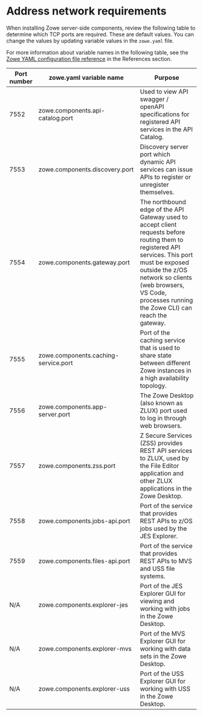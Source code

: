 # Address network requirements

When installing Zowe server-side components, review the following table to determine which TCP ports are required. 
These are default values. You can change the values by updating variable values in the `zowe.yaml` file. 

For more information about variable names in the following table, see the [Zowe YAML configuration file reference](../appendix/zowe-yaml-configuration.md) in the References section.

| Port number | zowe.yaml variable name | Purpose |
|------|------|------|
| 7552 | zowe.components.api-catalog.port | Used to view API swagger / openAPI specifications for registered API services in the API Catalog. 
| 7553 | zowe.components.discovery.port | Discovery server port which dynamic API services can issue APIs to register or unregister themselves.
| 7554 | zowe.components.gateway.port | The northbound edge of the API Gateway used to accept client requests before routing them to registered API services.  This port must be exposed outside the z/OS network so clients (web browsers, VS Code, processes running the Zowe CLI) can reach the gateway.
| 7555 | zowe.components.caching-service.port | Port of the caching service that is used to share state between different Zowe instances in a high availability topology.
| 7556 | zowe.components.app-server.port | The Zowe Desktop (also known as ZLUX) port used to log in through web browsers.
| 7557 | zowe.components.zss.port | Z Secure Services (ZSS) provides REST API services to ZLUX, used by the File Editor application and other ZLUX applications in the Zowe Desktop.
| 7558 | zowe.components.jobs-api.port | Port of the service that provides REST APIs to z/OS jobs used by the JES Explorer.
| 7559 | zowe.components.files-api.port | Port of the service that provides REST APIs to MVS and USS file systems.
| N/A | zowe.components.explorer-jes | Port of the JES Explorer GUI for viewing and working with jobs in the Zowe Desktop.
| N/A | zowe.components.explorer-mvs | Port of the MVS Explorer GUI for working with data sets in the Zowe Desktop.
| N/A | zowe.components.explorer-uss | Port of the USS Explorer GUI for working with USS in the Zowe Desktop.

